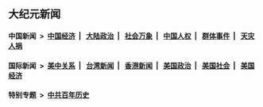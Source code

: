 ## 大纪元新闻

#### 中国新闻 &nbsp;>&nbsp; [中国经济](indexes/ncid283/README.md?05082045) &nbsp;| &nbsp; [大陆政治](indexes/ncid277/README.md?05082045) &nbsp;| &nbsp; [社会万象](indexes/ncid282/README.md?05082045) &nbsp;| &nbsp; [中国人权](indexes/ncid278/README.md?05082045) &nbsp;| &nbsp; [群体事件](indexes/ncid279/README.md?05082045) &nbsp;| &nbsp; [天灾人祸](indexes/ncid280/README.md?05082045)

#### 国际新闻 &nbsp;>&nbsp; [美中关系](indexes/nf1412576/README.md?05082045) &nbsp;| &nbsp; [台湾新闻](indexes/ncid1349361/README.md?05082045) &nbsp;| &nbsp; [香港新闻](indexes/ncid1349362/README.md?05082045) &nbsp;| &nbsp; [美国政治](indexes/ncid1078159/README.md?05082045) &nbsp;| &nbsp; [美国社会](indexes/ncid1078160/README.md?05082045) &nbsp;| &nbsp; [美国经济](indexes/ncid1078158/README.md?05082045)

#### 特别专题 &nbsp;>&nbsp; [中共百年历史](https://github.com/easy2view/epoch-special/blob/master/README.md?05082045)  
